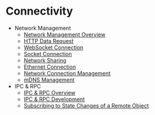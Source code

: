 # Connectivity

- Network Management
  - [Network Management Overview](net-mgmt-overview.md)
  - [HTTP Data Request](http-request.md)
  - [WebSocket Connection](websocket-connection.md)
  - [Socket Connection](socket-connection.md)
  - [Network Sharing](net-sharing.md)
  - [Ethernet Connection](net-ethernet.md)
  - [Network Connection Management](net-connection-manager.md)
  - [mDNS Management](net-mdns.md)
- IPC & RPC
  - [IPC & RPC Overview](ipc-rpc-overview.md)
  - [IPC & RPC Development](ipc-rpc-development-guideline.md)
  - [Subscribing to State Changes of a Remote Object](subscribe-remote-state.md)
